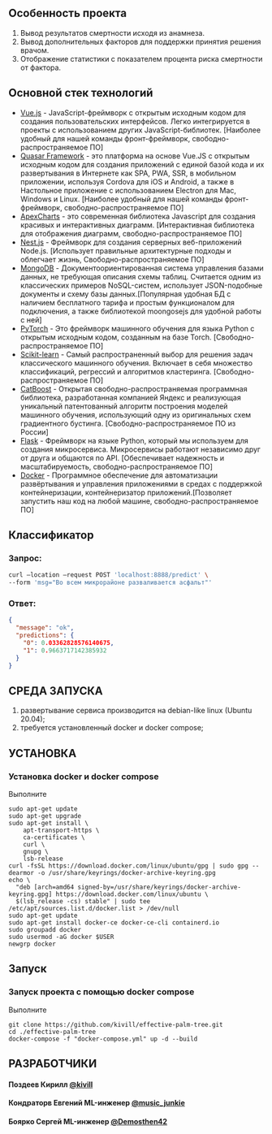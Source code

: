 ## Особенность проекта

<ol>
    <li>Вывод результатов смертности исходя из анамнеза.</li>
    <li>Вывод дополнительных факторов для поддержки принятия решения врачом.</li>
    <li>Отображение статистики с показателем процента риска смертности от фактора.</li>
 </ol>

## Основной стек технологий

<ul>
	<li><a href="https://v3.vuejs.org/">Vue.js</a> - JavaScript-фреймворк с открытым исходным кодом для создания пользовательских интерфейсов. Легко интегрируется в проекты с использованием других JavaScript-библиотек. [Наиболее удобный для нашей команды фронт-фреймворк, свободно-распространяемое ПО]</li>
	<li><a href="https://quasar.dev/">Quasar Framework</a> - это платформа на основе Vue.JS с открытым исходным кодом для создания приложений с единой базой кода и их развертывания в Интернете как SPA, PWA, SSR, в мобильном приложении, используя Cordova для iOS и Android, а также в Настольное приложение с использованием Electron для Mac, Windows и Linux. [Наиболее удобный для нашей команды фронт-фреймворк, свободно-распространяемое ПО]</li>
	<li><a href="https://apexcharts.com/">ApexCharts</a> - это современная библиотека Javascript для создания красивых и интерактивных диаграмм. [Интерактивная библиотека для отображения диаграмм, свободно-распространяемое ПО] </li>
	<li><a href="https://nestjs.com/">Nest.js</a> - Фреймворк для создания серверных веб-приложений Node.js. [Использует правильные архитектурные подходы и облегчает жизнь, Свободно-распространяемое ПО]</li>
    <li><a href="https://www.mongodb.com/">MongoDB</a> - Документоориентированная система управления базами данных, не требующая описания схемы таблиц. Считается одним из классических примеров NoSQL-систем, использует JSON-подобные документы и схему базы данных.[Популярная удобная БД с наличием бесплатного тарифа и простым функционалом для подключения, а также библиотекой moongosejs для удобной работы с ней]</li>
	<li><a href="https://pytorch.org/">PyTorch</a> - Это фреймворк машинного обучения для языка Python с открытым исходным кодом, созданным на базе Torch. [Свободно-распространяемое ПО]</li>
	<li><a href="https://scikit-learn.org/stable/">Scikit-learn</a> - Самый распространенный выбор для решения задач классического машинного обучения. Включает в себя множество классификаций, регрессий и алгоритмов кластеринга. [Свободно-распространяемое ПО]</li>
    <li><a href="https://catboost.ai/">CatBoost</a> - Открытая свободно-распространяемая программная библиотека, разработанная компанией Яндекс и реализующая уникальный патентованный алгоритм построения моделей машинного обучения, использующий одну из оригинальных схем градиентного бустинга. [Свободно-распространяемое ПО из России]</li>
	<li><a href="https://flask.palletsprojects.com/en/2.0.x/">Flask</a> - Фреймворк на языке Python, который мы используем для создания микросервиса. Микросервисы работают независимо друг от друга и общаются по API. [Обеспечивает надежность и масштабируемость, свободно-распространяемое ПО]</li>
	<li><a href="https://www.docker.com/">Docker</a> - Программное обеспечение для автоматизации развёртывания и управления приложениями в средах с поддержкой контейнеризации, контейнеризатор приложений.[Позволяет запустить наш код на любой машине, свободно-распространяемое ПО]</li>
 </ul>

## Классификатор

### Запрос:

```BASH
curl —location —request POST 'localhost:8888/predict' \
--form 'msg="Во всем микрорайоне разваливается асфальт"'
```

### Ответ:

```JSON
{
  "message": "ok",
  "predictions": {
    "0": 0.03362828576140675,
    "1": 0.9663717142385932
  }
}
```

## СРЕДА ЗАПУСКА

1. развертывание сервиса производится на debian-like linux (Ubuntu 20.04);
2. требуется установленный docker и docker compose;

## УСТАНОВКА

### Установка docker и docker compose

Выполните

```
sudo apt-get update
sudo apt-get upgrade
sudo apt-get install \
    apt-transport-https \
    ca-certificates \
    curl \
    gnupg \
    lsb-release
curl -fsSL https://download.docker.com/linux/ubuntu/gpg | sudo gpg --dearmor -o /usr/share/keyrings/docker-archive-keyring.gpg
echo \
  "deb [arch=amd64 signed-by=/usr/share/keyrings/docker-archive-keyring.gpg] https://download.docker.com/linux/ubuntu \
  $(lsb_release -cs) stable" | sudo tee /etc/apt/sources.list.d/docker.list > /dev/null
sudo apt-get update
sudo apt-get install docker-ce docker-ce-cli containerd.io
sudo groupadd docker
sudo usermod -aG docker $USER
newgrp docker
```

## Запуск

### Запуск проекта с помощью docker compose

Выполните

```
git clone https://github.com/kivill/effective-palm-tree.git
cd ./effective-palm-tree
docker-compose -f "docker-compose.yml" up -d --build
```

## РАЗРАБОТЧИКИ

<h4>Поздеев Кирилл <a href="https://t.me/kivill">@kivill</a> </h4>
<h4>Кондраторв Евгений ML-инженер <a href="https://t.me/music_junkie">@music_junkie</a>  </h4>
<h4>Боярко Сергей ML-инженер <a href="https://t.me/Demosthen42">@Demosthen42</a> </h4>
